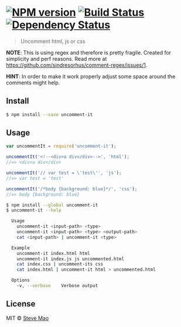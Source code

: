 #  [![NPM version][npm-image]][npm-url] [![Build Status][travis-image]][travis-url] [![Dependency Status][daviddm-image]][daviddm-url]

> Uncomment html, js or css

**NOTE**: This is using regex and therefore is pretty fragile. Created for simplicity and perf reasons. Read more at https://github.com/sindresorhus/comment-regex/issues/1.

**HINT**: In order to make it work properly adjust some space around the comments might help.

## Install

```sh
$ npm install --save uncomment-it
```


## Usage

```js
var uncommentIt = require('uncomment-it');

uncommentIt('<!--<div>a div</div>-->', 'html');
//=> <div>a div</div>

uncommentIt('// var test = \'test\'', 'js');
//=> var test = 'test'

uncommentIt('/*body {background: blue}*/', 'css');
//=> body {background: blue}
```

```sh
$ npm install --global uncomment-it
$ uncomment-it --help

  Usage
    uncomment-it <input-path> <type>
    uncomment-it <input-path> <type> <output-path>
    cat <input-path> | uncomment-it <type>

  Example
    uncomment-it index.html html
    uncomment-it index.js js uncommented.html
    cat index.css | uncomment-its css
    cat index.html | uncomment-it html > uncommented.html

  Options
    -v, --verbose    Verbose output
```


## License

MIT © [Steve Mao](https://github.com/stevemao)


[npm-image]: https://badge.fury.io/js/uncomment-it.svg
[npm-url]: https://npmjs.org/package/uncomment-it
[travis-image]: https://travis-ci.org/stevemao/uncomment-it.svg?branch=master
[travis-url]: https://travis-ci.org/stevemao/uncomment-it
[daviddm-image]: https://david-dm.org/stevemao/uncomment-it.svg?theme=shields.io
[daviddm-url]: https://david-dm.org/stevemao/uncomment-it

